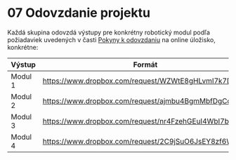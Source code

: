 # 07 Odovzdanie projektu

Každá skupina odovzdá výstupy pre konkrétny robotický modul podľa požiadaviek uvedených v časti [Pokyny k odovzdaniu](https://github.com/PavolSte/Robotika4/blob/cb2b863cfeca3c824dc691c1209d4537533b551e/05%20Pokyny%20k%20odovzdaniu.md) na online úložisko, konkrétne:



| Výstup | Formát |
|---------|---------|
| Modul 1| https://www.dropbox.com/request/WZWtE8gHLvmI7k7DNqIu|
| Modul 2| https://www.dropbox.com/request/ajmbu4BgmMbfDgCckBsK|
| Modul 3| https://www.dropbox.com/request/nr4FzehGEuI4WbI7bHKj|
| Modul 4| https://www.dropbox.com/request/2C9jSuO6JsEY8zf6W0Nd|
